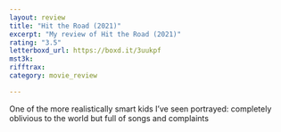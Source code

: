 ```yaml
---
layout: review
title: "Hit the Road (2021)"
excerpt: "My review of Hit the Road (2021)"
rating: "3.5"
letterboxd_url: https://boxd.it/3uukpf
mst3k: 
rifftrax: 
category: movie_review

---
```


One of the more realistically smart kids I’ve seen portrayed: completely oblivious to the world but full of songs and complaints